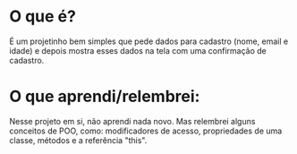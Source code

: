 # O que é?
É um projetinho bem simples que pede dados para cadastro (nome, email e idade) e depois mostra esses dados na tela com uma confirmação de cadastro.
# O que aprendi/relembrei:
Nesse projeto em si, não aprendi nada novo. Mas relembrei alguns conceitos de POO, como: modificadores de acesso, propriedades de uma classe, métodos e a referência "this". 

